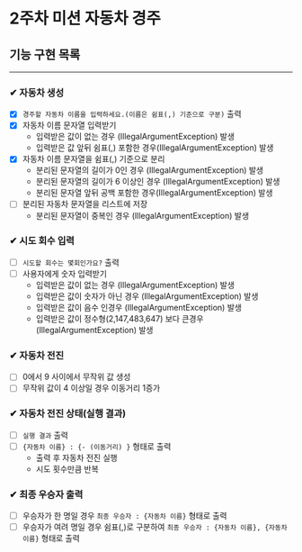 # 2주차 미션 자동차 경주

## 기능 구현 목록

---

### ✔ 자동차 생성
- [x] `경주할 자동차 이름을 입력하세요.(이름은 쉼표(,) 기준으로 구분)` 출력
- [x] 자동차 이름 문자열 입력받기
  - 입력받은 값이 없는 경우 (IllegalArgumentException) 발생
  - 입력받은 값 앞뒤 쉼표(,) 포함한 경우(IllegalArgumentException) 발생
- [x] 자동차 이름 문자열을 쉼표(,) 기준으로 분리 
  - 분리된 문자열의 길이가 0인 경우 (IllegalArgumentException) 발생
  - 분리된 문자열의 길이가 6 이상인 경우 (IllegalArgumentException) 발생
  - 분리된 문자열 앞뒤 공백 포함한 경우(IllegalArgumentException) 발생
- [ ] 분리된 자동차 문자열을 리스트에 저장
  - 분리된 문자열이 중복인 경우 (IllegalArgumentException) 발생
### ✔ 시도 회수 입력

- [ ] `시도할 회수는 몇회인가요?` 출력
- [ ] 사용자에게 숫자 입력받기
    - 입력받은 값이 없는 경우 (IllegalArgumentException) 발생
    - 입력받은 값이 숫자가 아닌 경우 (IllegalArgumentException) 발생
    - 입력받은 값이 음수 인경우 (IllegalArgumentException) 발생
    - 입력받은 값이 정수형(2,147,483,647) 보다 큰경우 (IllegalArgumentException) 발생

### ✔ 자동차 전진

- [ ] 0에서 9 사이에서 무작위 값 생성
- [ ] 무작위 값이 4 이상일 경우 이동거리 1증가

### ✔ 자동차 전진 상태(실행 결과)
- [ ] `실행 결과` 출력
- [ ] `{자동차 이름} : {- (이동거리) }` 형태로 출력
  -  출력 후 자동차 전진 실행
  -  시도 횟수만큼 반복

### ✔ 최종 우승자 출력
- [ ] 우승자가 한 명일 경우 `최종 우승자 : {자동차 이름}` 형태로 출력
- [ ] 우승자가 여려 명일 경우 쉼표(,)로 구분하여 `최종 우승자 : {자동차 이름}, {자동차 이름}` 형태로 출력